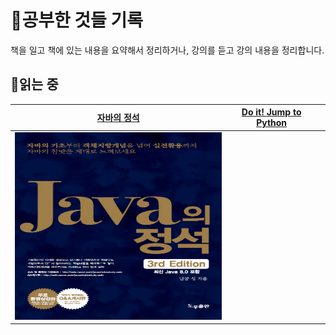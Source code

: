 # 📔공부한 것들 기록
책을 일고 책에 있는 내용을 요약해서 정리하거나, 강의를 듣고 강의 내용을 정리합니다.
## 📖읽는 중
<table>
  <thead>
    <tr>
      <th align=center>
        <a href="https://github.com/CastleSilver/Study_Record/tree/main/Java-Standard">자바의 정석</a>
      </th>
      <th align=center>
        <a href="">Do it! Jump to Python</a>
      </th>
      <th align=center>
        <a href=""></a>
      </th>
    </tr>
  </thead>
  <tbody>
    <tr>
      <td align="center">
        <a href="https://github.com/CastleSilver/Study_Record/tree/main/Java-Standard">
          <img src="./images/x9788994492032.jpg" width="400px" height="300px" style="max-width: 100%;">
        </a>
      </td>
      <td align="center">
        <a href="">
        </a>
      </td>
      <td align="center">
        <a href="">
        </a>
      </td>
    </tr>
  </tbody>
</table>
